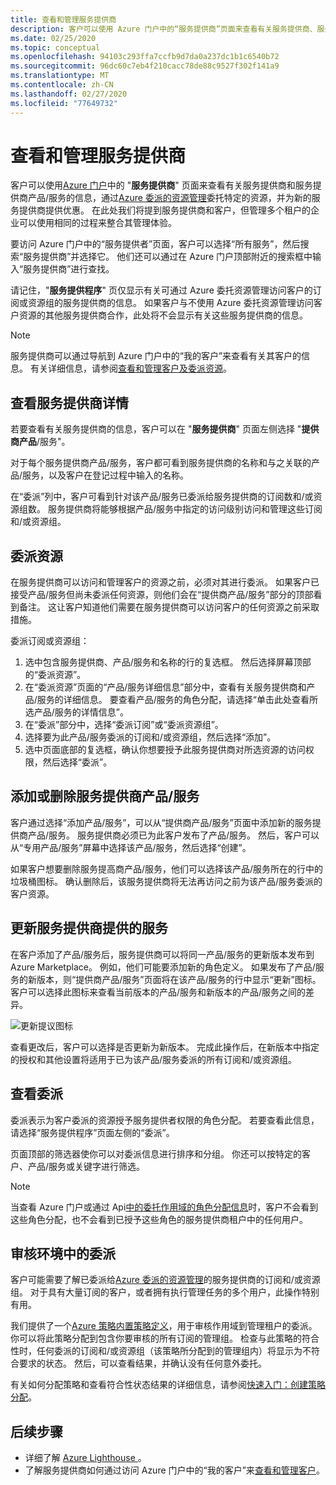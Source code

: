 ```yaml
---
title: 查看和管理服务提供商
description: 客户可以使用 Azure 门户中的“服务提供商”页面来查看有关服务提供商、服务提供商产品/服务和委派资源的信息。
ms.date: 02/25/2020
ms.topic: conceptual
ms.openlocfilehash: 94103c293ffa7ccfb9d7da0a237dc1b1c6540b72
ms.sourcegitcommit: 96dc60c7eb4f210cacc78de88c9527f302f141a9
ms.translationtype: MT
ms.contentlocale: zh-CN
ms.lasthandoff: 02/27/2020
ms.locfileid: "77649732"
---
```

# <a name="view-and-manage-service-providers"></a>查看和管理服务提供商

客户可以使用[Azure 门户](https://portal.azure.com)中的 "**服务提供商**" 页面来查看有关服务提供商和服务提供商产品/服务的信息，通过[Azure 委派的资源管理](../concepts/azure-delegated-resource-management.md)委托特定的资源，并为新的服务提供商提供优惠。 在此处我们将提到服务提供商和客户，但管理多个租户的企业可以使用相同的过程来整合其管理体验。

要访问 Azure 门户中的“服务提供者”页面，客户可以选择“所有服务”，然后搜索“服务提供商”并选择它。 他们还可以通过在 Azure 门户顶部附近的搜索框中输入“服务提供商”进行查找。

请记住，"**服务提供程序**" 页仅显示有关可通过 Azure 委托资源管理访问客户的订阅或资源组的服务提供商的信息。 如果客户与不使用 Azure 委托资源管理访问客户资源的其他服务提供商合作，此处将不会显示有关这些服务提供商的信息。

> [!NOTE]
> 服务提供商可以通过导航到 Azure 门户中的“我的客户”来查看有关其客户的信息。 有关详细信息，请参阅[查看和管理客户及委派资源](view-manage-customers.md)。

## <a name="view-service-provider-details"></a>查看服务提供商详情

若要查看有关服务提供商的信息，客户可以在 "**服务提供商**" 页面左侧选择 "**提供商产品**/服务"。

对于每个服务提供商产品/服务，客户都可看到服务提供商的名称和与之关联的产品/服务，以及客户在登记过程中输入的名称。

在“委派”列中，客户可看到针对该产品/服务已委派给服务提供商的订阅数和/或资源组数。 服务提供商将能够根据产品/服务中指定的访问级别访问和管理这些订阅和/或资源组。

## <a name="delegate-resources"></a>委派资源

在服务提供商可以访问和管理客户的资源之前，必须对其进行委派。 如果客户已接受产品/服务但尚未委派任何资源，则他们会在“提供商产品/服务”部分的顶部看到备注。 这让客户知道他们需要在服务提供商可以访问客户的任何资源之前采取措施。

委派订阅或资源组：

1. 选中包含服务提供商、产品/服务和名称的行的复选框。 然后选择屏幕顶部的“委派资源”。
1. 在“委派资源”页面的“产品/服务详细信息”部分中，查看有关服务提供商和产品/服务的详细信息。 要查看产品/服务的角色分配，请选择“单击此处查看所选产品/服务的详情信息”。
1. 在“委派”部分中，选择“委派订阅”或“委派资源组”。
1. 选择要为此产品/服务委派的订阅和/或资源组，然后选择“添加”。
1. 选中页面底部的复选框，确认你想要授予此服务提供商对所选资源的访问权限，然后选择“委派”。

## <a name="add-or-remove-service-provider-offers"></a>添加或删除服务提供商产品/服务

客户通过选择“添加产品/服务”，可以从“提供商产品/服务”页面中添加新的服务提供商产品/服务。 服务提供商必须已为此客户发布了产品/服务。 然后，客户可以从“专用产品/服务”屏幕中选择该产品/服务，然后选择“创建”。

如果客户想要删除服务提高商产品/服务，他们可以选择该产品/服务所在的行中的垃圾桶图标。 确认删除后，该服务提供商将无法再访问之前为该产品/服务委派的客户资源。

## <a name="update-service-provider-offers"></a>更新服务提供商提供的服务

在客户添加了产品/服务后，服务提供商可以将同一产品/服务的更新版本发布到 Azure Marketplace。 例如，他们可能要添加新的角色定义。 如果发布了产品/服务的新版本，则“提供商产品/服务”页面将在该产品/服务的行中显示“更新”图标。 客户可以选择此图标来查看当前版本的产品/服务和新版本的产品/服务之间的差异。

 ![更新提议图标](../media/update-offer.jpg)

查看更改后，客户可以选择是否更新为新版本。 完成此操作后，在新版本中指定的授权和其他设置将适用于已为该产品/服务委派的所有订阅和/或资源组。

## <a name="view-delegations"></a>查看委派

委派表示为客户委派的资源授予服务提供者权限的角色分配。 若要查看此信息，请选择“服务提供程序”页面左侧的“委派”。

页面顶部的筛选器使你可以对委派信息进行排序和分组。 你还可以按特定的客户、产品/服务或关键字进行筛选。

> [!NOTE]
> 当查看 Azure 门户或通过 Api[中的委托作用域的角色分配信息](../../role-based-access-control/role-assignments-list-portal.md#list-role-assignments-at-a-scope)时，客户不会看到这些角色分配，也不会看到已授予这些角色的服务提供商租户中的任何用户。

## <a name="audit-delegations-in-your-environment"></a>审核环境中的委派

客户可能需要了解已委派给[Azure 委派的资源管理](../concepts/azure-delegated-resource-management.md)的服务提供商的订阅和/或资源组。 对于具有大量订阅的客户，或者拥有执行管理任务的多个用户，此操作特别有用。

我们提供了一个[Azure 策略内置策略定义](../../governance/policy/samples/built-in-policies.md#lighthouse)，用于审核作用域到管理租户的委派。 你可以将此策略分配到包含你要审核的所有订阅的管理组。 检查与此策略的符合性时，任何委派的订阅和/或资源组（该策略所分配到的管理组内）将显示为不符合要求的状态。 然后，可以查看结果，并确认没有任何意外委托。

有关如何分配策略和查看符合性状态结果的详细信息，请参阅[快速入门：创建策略分配](../../governance/policy/assign-policy-portal.md)。

## <a name="next-steps"></a>后续步骤
 
- 详细了解 [Azure Lighthouse ](../overview.md)。
- 了解服务提供商如何通过访问 Azure 门户中的“我的客户”来[查看和管理客户](view-manage-customers.md)。